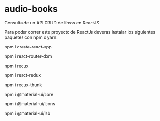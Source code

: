 # audio-books
Consulta de un API CRUD de libros en ReactJS 

Para poder correr este proyecto de ReactJs deveras instalar los siguientes paquetes con npm o yarn:

npm i create-react-app

npm i react-router-dom

npm i redux

npm i react-redux

npm i redux-thunk

npm i @material-ui/core

npm i @material-ui/icons

npm i @material-ui/lab 